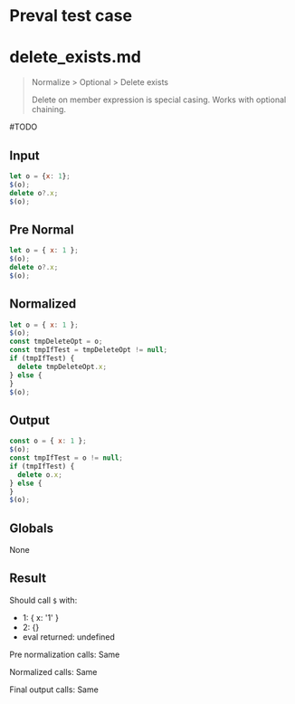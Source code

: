 # Preval test case

# delete_exists.md

> Normalize > Optional > Delete exists
>
> Delete on member expression is special casing. Works with optional chaining.

#TODO

## Input

`````js filename=intro
let o = {x: 1};
$(o);
delete o?.x;
$(o);
`````

## Pre Normal

`````js filename=intro
let o = { x: 1 };
$(o);
delete o?.x;
$(o);
`````

## Normalized

`````js filename=intro
let o = { x: 1 };
$(o);
const tmpDeleteOpt = o;
const tmpIfTest = tmpDeleteOpt != null;
if (tmpIfTest) {
  delete tmpDeleteOpt.x;
} else {
}
$(o);
`````

## Output

`````js filename=intro
const o = { x: 1 };
$(o);
const tmpIfTest = o != null;
if (tmpIfTest) {
  delete o.x;
} else {
}
$(o);
`````

## Globals

None

## Result

Should call `$` with:
 - 1: { x: '1' }
 - 2: {}
 - eval returned: undefined

Pre normalization calls: Same

Normalized calls: Same

Final output calls: Same
